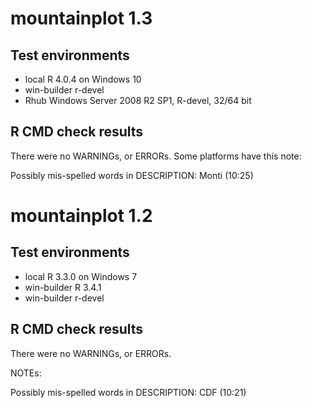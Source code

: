 # mountainplot 1.3

## Test environments

* local R 4.0.4 on Windows 10
* win-builder r-devel
* Rhub Windows Server 2008 R2 SP1, R-devel, 32/64 bit

## R CMD check results

There were no WARNINGs, or ERRORs.  Some platforms have this note:

Possibly mis-spelled words in DESCRIPTION:
  Monti (10:25)
  
  
# mountainplot 1.2

## Test environments

* local R 3.3.0 on Windows 7
* win-builder R 3.4.1
* win-builder r-devel

## R CMD check results

There were no WARNINGs, or ERRORs.

NOTEs:

Possibly mis-spelled words in DESCRIPTION:
  CDF (10:21)
